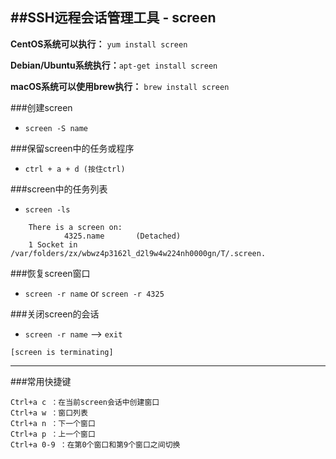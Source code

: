 ##SSH远程会话管理工具 - screen
---

**CentOS系统可以执行：**	`yum install screen`

**Debian/Ubuntu系统执行：**`apt-get install screen`

**macOS系统可以使用brew执行：**	`brew install screen`

###创建screen
* `screen -S name`

###保留screen中的任务或程序
* `ctrl + a + d (按住ctrl)`

###screen中的任务列表
* `screen -ls` 


```
	There is a screen on:
    	   	4325.name      	(Detached)
	1 Socket in /var/folders/zx/wbwz4p3162l_d2l9w4w224nh0000gn/T/.screen.
```

###恢复screen窗口
* `screen -r name` or `screen -r 4325`


###关闭screen的会话
* `screen -r name` --> `exit`


```
[screen is terminating]
```

----
###常用快捷键
```
Ctrl+a c ：在当前screen会话中创建窗口
Ctrl+a w ：窗口列表
Ctrl+a n ：下一个窗口
Ctrl+a p ：上一个窗口
Ctrl+a 0-9 ：在第0个窗口和第9个窗口之间切换
```